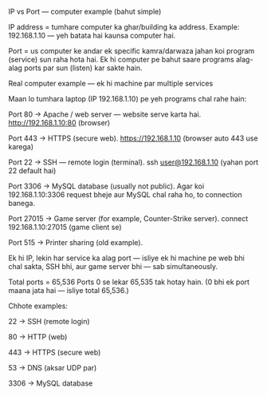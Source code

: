 IP vs Port — computer example (bahut simple)

IP address = tumhare computer ka ghar/building ka address.
Example: 192.168.1.10 — yeh batata hai kaunsa computer hai.

Port = us computer ke andar ek specific kamra/darwaza jahan koi program (service) sun raha hota hai.
Ek hi computer pe bahut saare programs alag-alag ports par sun (listen) kar sakte hain.

Real computer example — ek hi machine par multiple services

Maan lo tumhara laptop (IP 192.168.1.10) pe yeh programs chal rahe hain:

Port 80 → Apache / web server — website serve karta hai.
http://192.168.1.10:80 (browser)

Port 443 → HTTPS (secure web).
https://192.168.1.10 (browser auto 443 use karega)

Port 22 → SSH — remote login (terminal).
ssh user@192.168.1.10 (yahan port 22 default hai)

Port 3306 → MySQL database (usually not public).
Agar koi 192.168.1.10:3306 request bheje aur MySQL chal raha ho, to connection banega.

Port 27015 → Game server (for example, Counter-Strike server).
connect 192.168.1.10:27015 (game client se)

Port 515 → Printer sharing (old example).

Ek hi IP, lekin har service ka alag port — isliye ek hi machine pe web bhi chal sakta, SSH bhi, aur game server bhi — sab simultaneously.

Total ports = 65,536
Ports 0 se lekar 65,535 tak hotay hain. (0 bhi ek port maana jata hai — isliye total 65,536.)

Chhote examples:

22 → SSH (remote login)

80 → HTTP (web)

443 → HTTPS (secure web)

53 → DNS (aksar UDP par)

3306 → MySQL database
